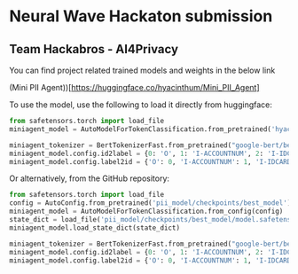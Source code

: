 # Neural Wave Hackaton submission
## Team Hackabros - AI4Privacy

You can find project related trained models and weights in the below link 

(Mini PII Agent))[https://huggingface.co/hyacinthum/Mini_PII_Agent]

To use the model, use the following to load it directly from huggingface:
```python
from safetensors.torch import load_file
miniagent_model = AutoModelForTokenClassification.from_pretrained('hyacinthum/Piidgeon')

miniagent_tokenizer = BertTokenizerFast.from_pretrained("google-bert/bert-base-multilingual-cased")
miniagent_model.config.id2label = {0: 'O', 1: 'I-ACCOUNTNUM', 2: 'I-IDCARDNUM'}
miniagent_model.config.label2id = {'O': 0, 'I-ACCOUNTNUM': 1, 'I-IDCARDNUM': 2}
```

Or alternatively, from the GitHub repository:
```python
from safetensors.torch import load_file
config = AutoConfig.from_pretrained('pii_model/checkpoints/best_model')
miniagent_model = AutoModelForTokenClassification.from_config(config)
state_dict = load_file('pii_model/checkpoints/best_model/model.safetensors')
miniagent_model.load_state_dict(state_dict)

miniagent_tokenizer = BertTokenizerFast.from_pretrained("google-bert/bert-base-multilingual-cased")
miniagent_model.config.id2label = {0: 'O', 1: 'I-ACCOUNTNUM', 2: 'I-IDCARDNUM'}
miniagent_model.config.label2id = {'O': 0, 'I-ACCOUNTNUM': 1, 'I-IDCARDNUM': 2}
```